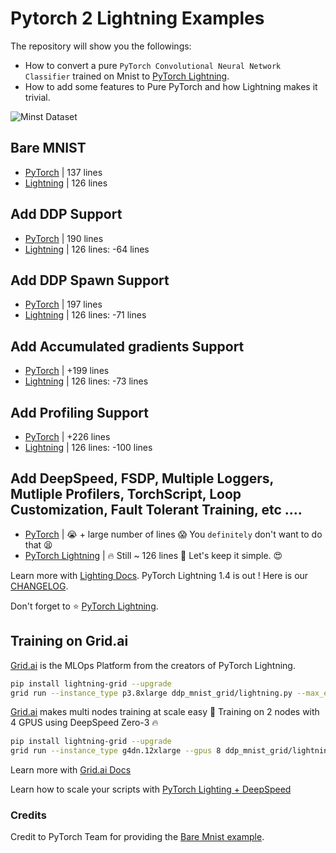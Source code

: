 # Pytorch 2 Lightning Examples

The repository will show you the followings:
* How to convert a pure `PyTorch Convolutional Neural Network Classifier` trained on Mnist to [PyTorch Lightning](https://github.com/PyTorchLightning/pytorch-lightning).
* How to add some features to Pure PyTorch and how Lightning makes it trivial.

![Minst Dataset](https://miro.medium.com/max/800/1*LyRlX__08q40UJohhJG9Ow.png)

## Bare MNIST
* [PyTorch](bare_mnist/pytorch.py) | 137 lines 
* [Lightning](bare_mnist/lightning.py) | 126 lines 

## Add DDP Support
* [PyTorch](ddp_mnist/pytorch.py) | 190 lines
* [Lightning](ddp_mnist/lightning.py) | 126 lines: -64 lines

## Add DDP Spawn Support
* [PyTorch](ddp_mnist_spawn/lightning.py) | 197 lines
* [Lightning](ddp_mnist_spawn/lightning.py) | 126 lines: -71 lines

## Add Accumulated gradients Support
* [PyTorch](ddp_mnist_accumulate_gradients/pytorch.py) | +199 lines 
* [Lightning](ddp_mnist_accumulate_gradients/lightning.py) | 126 lines: -73 lines

## Add Profiling Support
* [PyTorch](https://pytorch.org/) | +226 lines 
* [Lightning](ddp_profiler_mnist/lightning.py) | 126 lines: -100 lines

## Add DeepSpeed, FSDP, Multiple Loggers, Mutliple Profilers, TorchScript, Loop Customization, Fault Tolerant Training, etc ....
* [PyTorch](https://github.com/PyTorchLightning/pytorch-lightning) | :sob: + large number of lines :scream: You `definitely` don't  want to do that :tired_face: 
* [PyTorch Lightning](https://github.com/PyTorchLightning/pytorch-lightning) | :fire: Still ~ 126 lines :rocket: Let's keep it simple. :heart_eyes:

Learn more with [Lighting Docs](https://pytorch-lightning.readthedocs.io/en/stable/).
PyTorch Lightning 1.4 is out ! Here is our [CHANGELOG](https://github.com/PyTorchLightning/pytorch-lightning/releases/tag/1.4.0).

Don't forget to :star: [PyTorch Lightning](https://github.com/PyTorchLightning/pytorch-lightning).

## Training on Grid.ai

[Grid.ai](https://www.grid.ai/) is the MLOps Platform from the creators of PyTorch Lightning. 

```bash
pip install lightning-grid --upgrade
grid run --instance_type p3.8xlarge ddp_mnist_grid/lightning.py --max_epochs 1  --gpus 4 --accelerator ddp
```

[Grid.ai](https://www.grid.ai/) makes multi nodes training at scale easy :rocket: Training on 2 nodes with 4 GPUS using DeepSpeed Zero-3 :fire:


```bash
pip install lightning-grid --upgrade
grid run --instance_type g4dn.12xlarge --gpus 8 ddp_mnist_grid/lightning.py --max_epochs 1 --gpus 4 --num_nodes 2 --precision 16 --plugins deepspeed_stage_3
```

Learn more with [Grid.ai Docs](https://docs.grid.ai/platform/about-these-features/multi-node)

Learn how to scale your scripts with [PyTorch Lighting + DeepSpeed](https://devblog.pytorchlightning.ai/accessible-multi-billion-parameter-model-training-with-pytorch-lightning-deepspeed-c9333ac3bb59)

### Credits

Credit to PyTorch Team for providing the [Bare Mnist example](https://github.com/pytorch/examples/blob/master/mnist/main.py).
